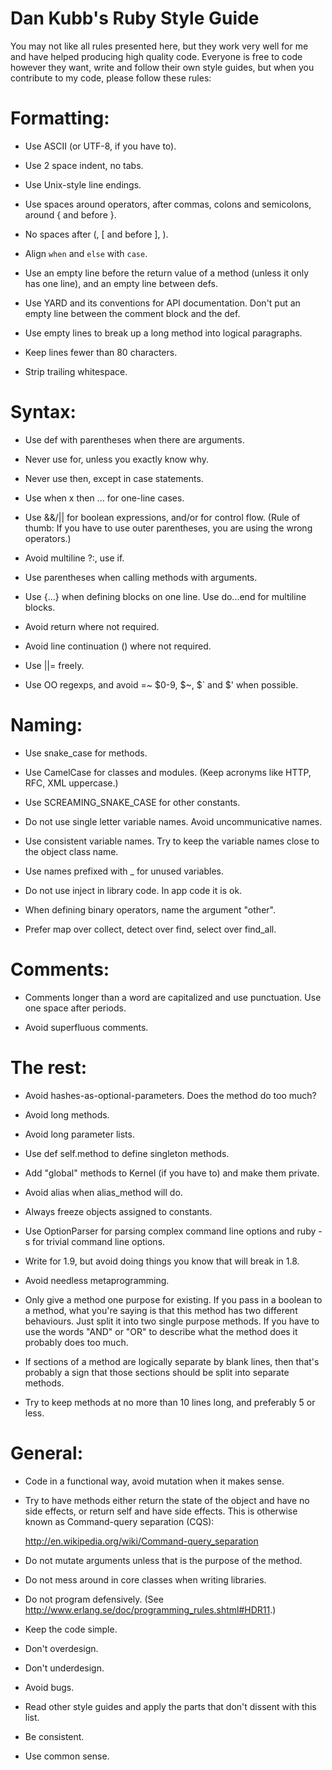 Dan Kubb's Ruby Style Guide
======

You may not like all rules presented here, but they work very well for
me and have helped producing high quality code. Everyone is free to
code however they want, write and follow their own style guides, but
when you contribute to my code, please follow these rules:


Formatting:
=====

* Use ASCII (or UTF-8, if you have to).

* Use 2 space indent, no tabs.

* Use Unix-style line endings.

* Use spaces around operators, after commas, colons and semicolons,
  around { and before }.

* No spaces after (, [ and before ], ).

* Align `when` and `else` with `case`.

* Use an empty line before the return value of a method (unless it
  only has one line), and an empty line between defs.

* Use YARD and its conventions for API documentation. Don't put an
  empty line between the comment block and the def.

* Use empty lines to break up a long method into logical paragraphs.

* Keep lines fewer than 80 characters.

* Strip trailing whitespace.


Syntax:
=====

* Use def with parentheses when there are arguments.

* Never use for, unless you exactly know why.

* Never use then, except in case statements.

* Use when x then ... for one-line cases.

* Use &&/|| for boolean expressions, and/or for control flow. (Rule
  of thumb: If you have to use outer parentheses, you are using the
  wrong operators.)

* Avoid multiline ?:, use if.

* Use parentheses when calling methods with arguments.

* Use {...} when defining blocks on one line. Use do...end for multiline
  blocks.

* Avoid return where not required.

* Avoid line continuation (\) where not required.

* Use ||= freely.

* Use OO regexps, and avoid =~ $0-9, $~, $` and $' when possible.


Naming:
====

* Use snake_case for methods.

* Use CamelCase for classes and modules. (Keep acronyms like HTTP,
  RFC, XML uppercase.)

* Use SCREAMING_SNAKE_CASE for other constants.

* Do not use single letter variable names. Avoid uncommunicative names.

* Use consistent variable names. Try to keep the variable names close
  to the object class name.

* Use names prefixed with _ for unused variables.

* Do not use inject in library code. In app code it is ok.

* When defining binary operators, name the argument "other".

* Prefer map over collect, detect over find, select over find_all.


Comments:
====

* Comments longer than a word are capitalized and use punctuation.
  Use one space after periods.

* Avoid superfluous comments.


The rest:
=====

* Avoid hashes-as-optional-parameters. Does the method do too much?

* Avoid long methods.

* Avoid long parameter lists.

* Use def self.method to define singleton methods.

* Add "global" methods to Kernel (if you have to) and make them private.

* Avoid alias when alias_method will do.

* Always freeze objects assigned to constants.

* Use OptionParser for parsing complex command line options and
  ruby -s for trivial command line options.

* Write for 1.9, but avoid doing things you know that will break in 1.8.

* Avoid needless metaprogramming.

* Only give a method one purpose for existing. If you pass in a boolean
  to a method, what you're saying is that this method has two different
  behaviours. Just split it into two single purpose methods. If you have
  to use the words "AND" or "OR" to describe what the method does it
  probably does too much.

* If sections of a method are logically separate by blank lines, then
  that's probably a sign that those sections should be split into separate
  methods.

* Try to keep methods at no more than 10 lines long, and preferably
  5 or less.

General:
====

* Code in a functional way, avoid mutation when it makes sense.

* Try to have methods either return the state of the object and have
  no side effects, or return self and have side effects. This is
  otherwise known as Command-query separation (CQS):

    http://en.wikipedia.org/wiki/Command-query_separation

* Do not mutate arguments unless that is the purpose of the method.

* Do not mess around in core classes when writing libraries.

* Do not program defensively.
  (See http://www.erlang.se/doc/programming_rules.shtml#HDR11.)

* Keep the code simple.

* Don't overdesign.

* Don't underdesign.

* Avoid bugs.

* Read other style guides and apply the parts that don't dissent with
  this list.

* Be consistent.

* Use common sense.
